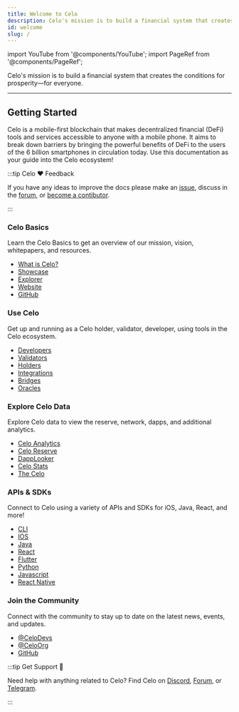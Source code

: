 ```yaml
---
title: Welcome to Celo
description: Celo's mission is to build a financial system that creates the conditions for prosperity—for everyone.
id: welcome
slug: /
---
```


import YouTube from '@components/YouTube';
import PageRef from '@components/PageRef';

Celo's mission is to build a financial system that creates the conditions for prosperity—for everyone.

---

## Getting Started

Celo is a mobile-first blockchain that makes decentralized financial (DeFi) tools and services accessible to anyone with a mobile phone. It aims to break down barriers by bringing the powerful benefits of DeFi to the users of the 6 billion smartphones in circulation today. Use this documentation as your guide into the Celo ecosystem!

:::tip Celo ❤️ Feedback

If you have any ideas to improve the docs please make an [issue](https://github.com/celo-org/docs/issues/new), discuss in the [forum](https://forum.celo.org/), or [become a contibutor](/community/guidelines).

:::

### Celo Basics

Learn the Celo Basics to get an overview of our mission, vision, whitepapers, and resources.

<LinkCardsWrapper>
  <LinkCard title="Database" description="A dedicated, scalable Postgres database" />
  <LinkCard title="Auth" description="User management with Row Level Security" />
  <LinkCard title="File Storage" description="Store, organize, and serve large files" />
  <LinkCard title="Auto-generated APIs" description="Instantly generate APIs for your database" />
</LinkCardsWrapper>

- [What is Celo?](learn/why-celo)
- [Showcase](/showcase)
- [Explorer](https://explorer.celo.org/)
- [Website](https://celo.org/)
- [GitHub](https://github.com/celo-org)

### Use Celo

Get up and running as a Celo holder, validator, developer, using tools in the Celo ecosystem.

- [Developers](developer-guide/overview)
- [Validators](validator-guide/overview)
- [Holders](celo-holder-guide/owners)
- [Integrations](developer-guide/integrations)
- [Bridges](celo-codebase/protocol/bridging/bridging-to-celo)
- [Oracles](celo-codebase/protocol/oracles/oracles-on-celo)

### Explore Celo Data

Explore Celo data to view the reserve, network, dapps, and additional analytics.

- [Celo Analytics](https://explorer.celo.org/stats)
- [Celo Reserve](https://celoreserve.org/)
- [DappLooker](https://dapplooker.com/category/celo?type=dashboard)
- [Celo Stats](https://stats.celo.org/)
- [The Celo](https://thecelo.com/)

### APIs & SDKs

Connect to Celo using a variety of APIs and SDKs for iOS, Java, React, and more!

- [CLI](command-line-interface/introduction)
- [IOS](https://github.com/heymateag/celoiossdk)
- [Java](https://github.com/blaize-tech/celo-sdk-java)
- [React](https://github.com/celo-org/react-celo)
- [Flutter](https://github.com/viral-sangani/walletconnect_flutter)
- [Python](https://github.com/blaize-tech/celo-sdk-py/)
- [Javascript](https://github.com/celo-org/celo-monorepo/tree/master/packages/sdk/contractkit)
- [React Native](https://github.com/therealharpaljadeja/celo-progressive-dapp-starter/tree/react-native-app/packages/react-native-app/)

### Join the Community

Connect with the community to stay up to date on the latest news, events, and updates.

- [@CeloDevs](https://twitter.com/CeloDevs)
- [@CeloOrg](https://twitter.com/CeloOrg)
- [GitHub](https://github.com/celo-org/celo-monorepo)

:::tip Get Support 💬

Need help with anything related to Celo? Find Celo on [Discord](https://chat.celo.org/), [Forum](https://forum.celo.org/), or [Telegram](https://t.me/celoplatform).

:::
